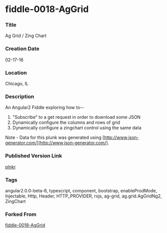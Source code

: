 fiddle-0018-AgGrid
======

### Title

Ag Grid / Zing Chart


### Creation Date

02-17-16


### Location

Chicago, IL


### Description

An Angular2 Fiddle exploring how to--

 1. "Subscribe" to a get request in order to download some JSON
 2. Dynamically configure the columns and rows of grid
 3. Dynamically configure a zingchart control using the same data

Note - Data for this plunk was generated using [http://www.json-generator.com/](http://www.json-generator.com/).


### Published Version Link

[plnkr](http://embed.plnkr.co/AgPnJNaXcSRuG9wTyXhr/)

### Tags

angular2.0.0-beta-6, typescript, component, bootstrap, enableProdMode, Injectable, Http, Header, HTTP_PROVIDER, rxjs, ag-grid, ag.grid.AgGridNg2, ZingChart



### Forked From

[fiddle-0018-AgGrid](../fiddle-0018-AgGrid)
